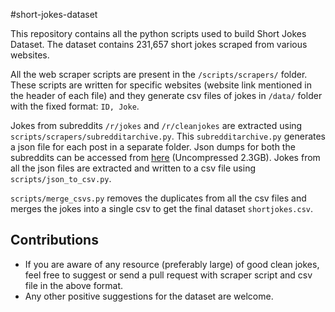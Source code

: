 #short-jokes-dataset

This repository contains all the python scripts used to build Short Jokes Dataset. The dataset contains 231,657 short jokes scraped from various websites. 

All the web scraper scripts are present in the `/scripts/scrapers/` folder. These scripts are written for specific websites (website link mentioned in the header of each file) and they generate csv files of jokes in `/data/` folder with the fixed format: `ID, Joke`.  

Jokes from subreddits `/r/jokes` and `/r/cleanjokes` are extracted using `scripts/scrapers/subredditarchive.py`. This `subredditarchive.py` generates a json file for each post in a separate folder. Json dumps for both the subreddits can be accessed from [here](https://www.mediafire.com/folder/7jj7iemb69shh/Reddit_Dumps)  (Uncompressed 2.3GB). Jokes from all the json files are extracted and written to a csv file using `scripts/json_to_csv.py`. 

`scripts/merge_csvs.py` removes the duplicates from all the csv files and merges the jokes into a single csv to get the final dataset `shortjokes.csv`. 

## Contributions
* If you are aware of any resource (preferably large) of good clean jokes, feel free to suggest or send a pull request with scraper script and csv file in the above format.
* Any other positive suggestions for the dataset are welcome. 

